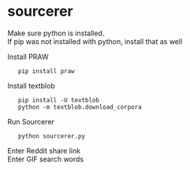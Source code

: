 # sourcerer
Make sure python is installed.<br />
If pip was not installed with python, install that as well

Install PRAW<br />
```
   pip install praw
```

Install textblob<br />
```
   pip install -U textblob
   python -m textblob.download_corpora
```

Run Sourcerer<br />
```
   python sourcerer.py
```

Enter Reddit share link<br />
Enter GIF search words
